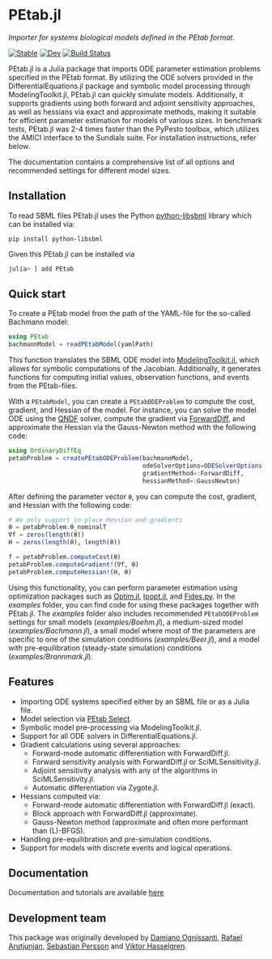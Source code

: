 # PEtab.jl
*Importer for systems biological models defined in the PEtab format.*

[![Stable](https://img.shields.io/badge/docs-stable-blue.svg)](https://sebapersson.github.io/PEtab.jl/stable/)
[![Dev](https://img.shields.io/badge/docs-dev-blue.svg)](https://sebapersson.github.io/PEtab.jl/dev/)
[![Build Status](https://github.com/sebapersson/PEtab.jl/actions/workflows/CI.yml/badge.svg?branch=main)](https://github.com/sebapersson/PEtab.jl/actions/workflows/CI.yml?query=branch%3Amain)

PEtab.jl is a Julia package that imports ODE parameter estimation problems specified in the PEtab format. By utilizing the ODE solvers provided in the DifferentialEquations.jl package and symbolic model processing through ModelingToolkit.jl, PEtab.jl can quickly simulate models. Additionally, it supports gradients using both forward and adjoint sensitivity approaches, as well as hessians via exact and approximate methods, making it suitable for efficient parameter estimation for models of various sizes. In benchmark tests, PEtab.jl was 2-4 times faster than the PyPesto toolbox, which utilizes the AMICI interface to the Sundials suite. For installation instructions, refer below. 

The documentation contains a comprehensive list of all options and recommended settings for different model sizes.

## Installation

To read SBML files PEtab.jl uses the Python [python-libsbml](https://pypi.org/project/python-libsbml/) library which can be installed via:

```
pip install python-libsbml
```

Given this PEtab.jl can be installed via

```julia
julia> ] add PEtab
```

## Quick start

To create a PEtab model from the path of the YAML-file for the so-called Bachmann model:

```julia
using PEtab
bachmannModel = readPEtabModel(yamlPath)
```

This function translates the SBML ODE model into [ModelingToolkit.jl](https://github.com/SciML/ModelingToolkit.jl), which allows for symbolic computations of the Jacobian. Additionally, it generates functions for computing initial values, observation functions, and events from the PEtab-files.

With a `PEtabModel`, you can create a `PEtabODEProblem` to compute the cost, gradient, and Hessian of the model. For instance, you can solve the model ODE using the [QNDF](https://docs.sciml.ai/DiffEqDocs/stable/solvers/ode_solve/) solver, compute the gradient via [ForwardDiff](https://github.com/JuliaDiff/ForwardDiff.jl), and approximate the Hessian via the Gauss-Newton method with the following code:

```julia
using OrdinaryDiffEq
petabProblem = createPEtabODEProblem(bachmannModel, 
                                     odeSolverOptions=ODESolverOptions(QNDF()), 
                                     gradientMethod=:ForwardDiff, 
                                     hessianMethod=:GaussNewton)
```

After defining the parameter vector `θ`, you can compute the cost, gradient, and Hessian with the following code:

```julia
# We only support in-place Hessian and gradients
θ = petabProblem.θ_nominalT
∇f = zeros(length(θ))
H = zeros(length(θ), length(θ))

f = petabProblem.computeCost(θ)
petabProblem.computeGradient!(∇f, θ)
petabProblem.computeHessian!(H, θ)
```

Using this functionality, you can perform parameter estimation using optimization packages such as [Optim.jl](https://github.com/JuliaNLSolvers/Optim.jl), [Ipopt.jl](https://github.com/jump-dev/Ipopt.jl), and [Fides.py](https://github.com/fides-dev/fides). In the *examples* folder, you can find code for using these packages together with PEtab.jl. The *examples* folder also includes recommended `PEtabODEProblem` settings for small models (*examples/Boehm.jl*), a medium-sized model (*examples/Bachmann.jl*), a small model where most of the parameters are specific to one of the simulation conditions (*examples/Beer.jl*), and a model with pre-equilibration (steady-state simulation) conditions (*examples/Brannmark.jl*).

## Features

* Importing ODE systems specified either by an SBML file or as a Julia file.
* Model selection via [PEtab Select](https://github.com/PEtab-dev/petab_select).
* Symbolic model pre-processing via ModelingToolkit.jl.
* Support for all ODE solvers in DifferentialEquations.jl.
* Gradient calculations using several approaches:
    * Forward-mode automatic differentiation with ForwardDiff.jl.
    * Forward sensitivity analysis with ForwardDiff.jl or SciMLSensitivity.jl.
    * Adjoint sensitivity analysis with any of the algorithms in SciMLSensitivity.jl.
    * Automatic differentiation via Zygote.jl.
* Hessians computed via:
    * Forward-mode automatic differentiation with ForwardDiff.jl (exact).
    * Block approach with ForwardDiff.jl (approximate).
    * Gauss-Newton method (approximate and often more performant than (L)-BFGS).
* Handling pre-equilibration and pre-simulation conditions.
* Support for models with discrete events and logical operations.

## Documentation

Documentation and tutorials are available [here](https://sebapersson.github.io/PEtab.jl)

## Development team

This package was originally developed by [Damiano Ognissanti](https://github.com/damianoognissanti), [Rafael Arutjunjan](https://github.com/RafaelArutjunjan), [Sebastian Persson](https://github.com/sebapersson) and [Viktor Hasselgren](https://github.com/CleonII).
